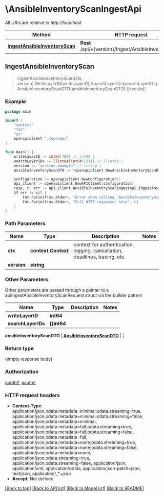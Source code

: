 # \AnsibleInventoryScanIngestApi

All URIs are relative to *http://localhost*

Method | HTTP request | Description
------------- | ------------- | -------------
[**IngestAnsibleInventoryScan**](AnsibleInventoryScanIngestApi.md#IngestAnsibleInventoryScan) | **Post** /api/v{version}/Ingest/AnsibleInventoryScan | 



## IngestAnsibleInventoryScan

> IngestAnsibleInventoryScan(ctx, version).WriteLayerID(writeLayerID).SearchLayerIDs(searchLayerIDs).AnsibleInventoryScanDTO(ansibleInventoryScanDTO).Execute()



### Example

```go
package main

import (
    "context"
    "fmt"
    "os"
    openapiclient "./openapi"
)

func main() {
    writeLayerID := int64(789) // int64 | 
    searchLayerIDs := []int64{int64(123)} // []int64 | 
    version := "version_example" // string | 
    ansibleInventoryScanDTO := *openapiclient.NewAnsibleInventoryScanDTO(map[string]map[string]interface{}{"key": map[string]interface{}(123)}, map[string]map[string]interface{}{"key": map[string]interface{}(123)}, map[string]map[string]interface{}{"key": map[string]interface{}(123)}, map[string]map[string]interface{}{"key": map[string]interface{}(123)}) // AnsibleInventoryScanDTO | 

    configuration := openapiclient.NewConfiguration()
    api_client := openapiclient.NewAPIClient(configuration)
    resp, r, err := api_client.AnsibleInventoryScanIngestApi.IngestAnsibleInventoryScan(context.Background(), version).WriteLayerID(writeLayerID).SearchLayerIDs(searchLayerIDs).AnsibleInventoryScanDTO(ansibleInventoryScanDTO).Execute()
    if err != nil {
        fmt.Fprintf(os.Stderr, "Error when calling `AnsibleInventoryScanIngestApi.IngestAnsibleInventoryScan``: %v\n", err)
        fmt.Fprintf(os.Stderr, "Full HTTP response: %v\n", r)
    }
}
```

### Path Parameters


Name | Type | Description  | Notes
------------- | ------------- | ------------- | -------------
**ctx** | **context.Context** | context for authentication, logging, cancellation, deadlines, tracing, etc.
**version** | **string** |  | 

### Other Parameters

Other parameters are passed through a pointer to a apiIngestAnsibleInventoryScanRequest struct via the builder pattern


Name | Type | Description  | Notes
------------- | ------------- | ------------- | -------------
 **writeLayerID** | **int64** |  | 
 **searchLayerIDs** | **[]int64** |  | 

 **ansibleInventoryScanDTO** | [**AnsibleInventoryScanDTO**](AnsibleInventoryScanDTO.md) |  | 

### Return type

 (empty response body)

### Authorization

[oauth2](../README.md#oauth2), [oauth2](../README.md#oauth2)

### HTTP request headers

- **Content-Type**: application/json;odata.metadata=minimal;odata.streaming=true, application/json;odata.metadata=minimal;odata.streaming=false, application/json;odata.metadata=minimal, application/json;odata.metadata=full;odata.streaming=true, application/json;odata.metadata=full;odata.streaming=false, application/json;odata.metadata=full, application/json;odata.metadata=none;odata.streaming=true, application/json;odata.metadata=none;odata.streaming=false, application/json;odata.metadata=none, application/json;odata.streaming=true, application/json;odata.streaming=false, application/json, application/xml, application/odata, application/json-patch+json, text/json, application/_*+json
- **Accept**: Not defined

[[Back to top]](#) [[Back to API list]](../README.md#documentation-for-api-endpoints)
[[Back to Model list]](../README.md#documentation-for-models)
[[Back to README]](../README.md)

